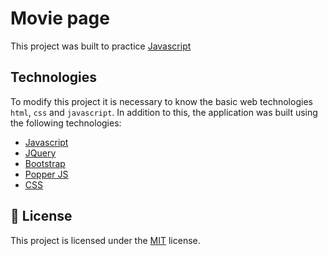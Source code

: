 # Movie page
This project was built to practice [Javascript](https://www.javascript.com/) 

## Technologies
To modify this project it is necessary to know the basic web technologies `html`, `css` and `javascript`. In addition to this, the application was built using the following technologies:

* [Javascript](https://www.javascript.com/) 
* [JQuery](https://jquery.com/)
* [Bootstrap](https://getbootstrap.com/) 
* [Popper JS](https://popper.js.org/)
* [CSS](https://developer.mozilla.org/en-US/docs/Web/CSS)


## :page_facing_up: License
This project is licensed under the [MIT](/LICENSE) license.
